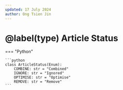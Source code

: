 ```yaml
---
updated: 17 July 2024
author: Ong Tsien Jin
---
```


# @label(type) Article Status

=== "Python"

    ```python
    class ArticleStatus(Enum):
        COMBINE: str = "Combined"
        IGNORE: str = "Ignored"
        OPTIMISE: str = "Optimise"
        REMOVE: str = "Remove"
    ```